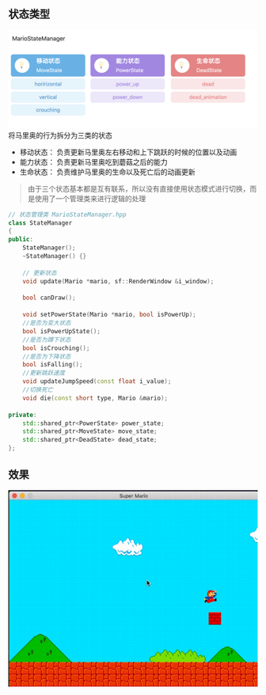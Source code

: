 ## 状态类型
![](https://github.com/DongDian455/superMario/blob/master/aricles/images/5_1_image.png?raw=true)
将马里奥的行为拆分为三类的状态

- 移动状态： 负责更新马里奥左右移动和上下跳跃的时候的位置以及动画
- 能力状态： 负责更新马里奥吃到蘑菇之后的能力
- 生命状态： 负责维护马里奥的生命以及死亡后的动画更新
> 由于三个状态基本都是互有联系，所以没有直接使用状态模式进行切换，而是使用了一个管理类来进行逻辑的处理


```cpp
// 状态管理类 MarioStateManager.hpp
class StateManager
{
public:
    StateManager();
    ~StateManager() {}

    // 更新状态
    void update(Mario *mario, sf::RenderWindow &i_window);

    bool canDraw();

    void setPowerState(Mario *mario, bool isPowerUp);
    //是否为变大状态
    bool isPowerUpState();
    //是否为蹲下状态
    bool isCrouching();
    //是否为下降状态
    bool isFalling();
    //更新跳跃速度
    void updateJumpSpeed(const float i_value);
    //切换死亡
    void die(const short type, Mario &mario);

private:
    std::shared_ptr<PowerState> power_state;
    std::shared_ptr<MoveState> move_state;
    std::shared_ptr<DeadState> dead_state;
};

```


## 效果
![网页的gif帧率会较低](https://github.com/DongDian455/superMario/blob/master/aricles/images/5_2_image.gif?raw=true)

